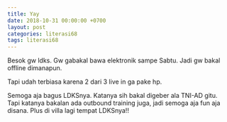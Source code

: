 ```yaml
---
title: Yay
date: 2018-10-31 00:00:00 +0700
layout: post
categories: literasi68
tags: literasi68
---
```


Besok gw ldks. Gw gabakal bawa elektronik sampe Sabtu. Jadi gw bakal offline dimanapun.

Tapi udah terbiasa karena 2 dari 3 live in ga pake hp.

Semoga aja bagus LDKSnya. Katanya sih bakal digeber ala TNI-AD gitu. Tapi katanya bakalan ada outbound training juga, jadi semoga aja fun aja disana. Plus di villa lagi tempat LDKSnya!!
